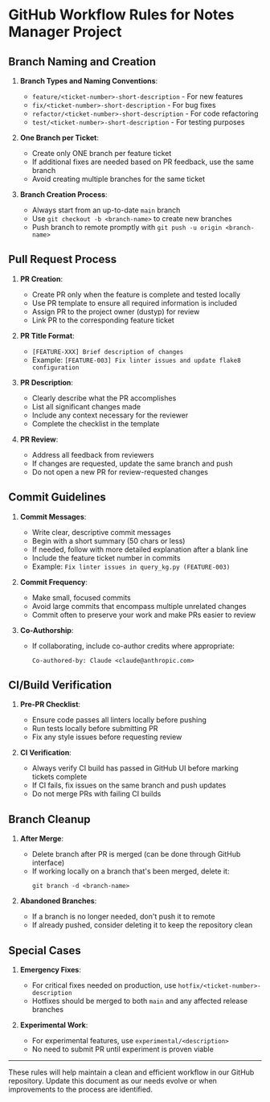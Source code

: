 # GitHub Workflow Rules for Notes Manager Project

## Branch Naming and Creation

1. **Branch Types and Naming Conventions**:
   - `feature/<ticket-number>-short-description` - For new features
   - `fix/<ticket-number>-short-description` - For bug fixes
   - `refactor/<ticket-number>-short-description` - For code refactoring
   - `test/<ticket-number>-short-description` - For testing purposes

2. **One Branch per Ticket**:
   - Create only ONE branch per feature ticket
   - If additional fixes are needed based on PR feedback, use the same branch
   - Avoid creating multiple branches for the same ticket

3. **Branch Creation Process**:
   - Always start from an up-to-date `main` branch
   - Use `git checkout -b <branch-name>` to create new branches
   - Push branch to remote promptly with `git push -u origin <branch-name>`

## Pull Request Process

1. **PR Creation**:
   - Create PR only when the feature is complete and tested locally
   - Use PR template to ensure all required information is included
   - Assign PR to the project owner (dustyp) for review
   - Link PR to the corresponding feature ticket

2. **PR Title Format**:
   - `[FEATURE-XXX] Brief description of changes`
   - Example: `[FEATURE-003] Fix linter issues and update flake8 configuration`

3. **PR Description**:
   - Clearly describe what the PR accomplishes
   - List all significant changes made
   - Include any context necessary for the reviewer
   - Complete the checklist in the template

4. **PR Review**:
   - Address all feedback from reviewers
   - If changes are requested, update the same branch and push
   - Do not open a new PR for review-requested changes

## Commit Guidelines

1. **Commit Messages**:
   - Write clear, descriptive commit messages
   - Begin with a short summary (50 chars or less)
   - If needed, follow with more detailed explanation after a blank line
   - Include the feature ticket number in commits
   - Example: `Fix linter issues in query_kg.py (FEATURE-003)`

2. **Commit Frequency**:
   - Make small, focused commits
   - Avoid large commits that encompass multiple unrelated changes
   - Commit often to preserve your work and make PRs easier to review

3. **Co-Authorship**:
   - If collaborating, include co-author credits where appropriate:
     ```
     Co-authored-by: Claude <claude@anthropic.com>
     ```

## CI/Build Verification

1. **Pre-PR Checklist**:
   - Ensure code passes all linters locally before pushing
   - Run tests locally before submitting PR
   - Fix any style issues before requesting review

2. **CI Verification**:
   - Always verify CI build has passed in GitHub UI before marking tickets complete
   - If CI fails, fix issues on the same branch and push updates
   - Do not merge PRs with failing CI builds

## Branch Cleanup

1. **After Merge**:
   - Delete branch after PR is merged (can be done through GitHub interface)
   - If working locally on a branch that's been merged, delete it:
     ```
     git branch -d <branch-name>
     ```

2. **Abandoned Branches**:
   - If a branch is no longer needed, don't push it to remote
   - If already pushed, consider deleting it to keep the repository clean

## Special Cases

1. **Emergency Fixes**:
   - For critical fixes needed on production, use `hotfix/<ticket-number>-description`
   - Hotfixes should be merged to both `main` and any affected release branches

2. **Experimental Work**:
   - For experimental features, use `experimental/<description>`
   - No need to submit PR until experiment is proven viable

---

These rules will help maintain a clean and efficient workflow in our GitHub repository. Update this document as our needs evolve or when improvements to the process are identified.